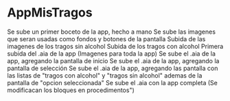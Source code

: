 # AppMisTragos

Se sube un primer boceto de la app, hecho a mano
Se sube las imagenes que seran usadas como fondos y botones de la pantalla
Subida de las imagenes de los tragos sin alcohol
Subida de los tragos con alcohol
Primera subida del .aia de la app (Imagenes para toda la app)
Se sube el .aia de la app, agregando la pantalla de inicio
Se sube el .aia de la app, agregando la pantalla de selección
Se sube el .aia de la app, agregando las pantalla con las listas de "tragos con alcohol" y "tragos sin alcohol" ademas de la pantalla de "opcion seleccionada"
Se sube el .aia con la app completa (Se modificacan los bloques en procedimentos")